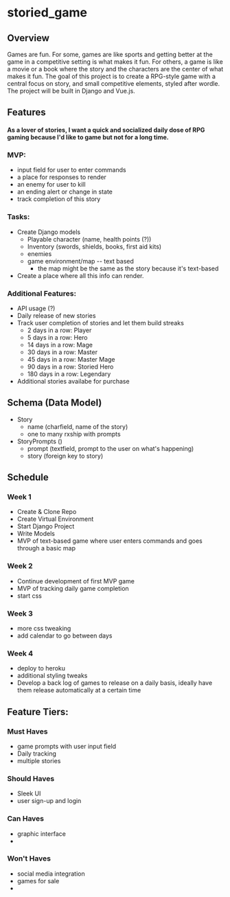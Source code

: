 # storied_game

## Overview
Games are fun. For some, games are like sports and getting better at the game in a competitive setting is what makes it fun. For others, a game is like a movie or a book where the story and the characters are the center of what makes it fun. The goal of this project is to create a RPG-style game with a central focus on story, and small competitive elements, styled after wordle.  The project will be built in Django and Vue.js.

## Features
#### As a **lover of stories**, I want a **quick and socialized daily dose of RPG gaming** because **I'd like to game but not for a long time**.

### MVP:
  * input field for user to enter commands
  * a place for responses to render
  * an enemy for user to kill
  * an ending alert or change in state
  * track completion of this story

### Tasks:

* Create Django models
  * Playable character (name, health points (?))
  * Inventory (swords, shields, books, first aid kits)
  * enemies
  * game environment/map -- text based
    * the map might be the same as the story because it's text-based
* Create a place where all this info can render.

### Additional Features:
* API usage (?)
* Daily release of new stories
* Track user completion of stories and let them build streaks
  * 2 days in a row: Player
  * 5 days in a row: Hero
  * 14 days in a row: Mage
  * 30 days in a row: Master
  * 45 days in a row: Master Mage
  * 90 days in a row: Storied Hero
  * 180 days in a row: Legendary
* Additional stories availabe for purchase

## Schema (Data Model)
* Story
  - name (charfield, name of the story)
  - one to many rxship with prompts
* StoryPrompts ()
  - prompt (textfield, prompt to the user on what's happening)
  - story (foreign key to story)

## Schedule
### Week 1
* Create & Clone Repo
* Create Virtual Environment
* Start Django Project
* Write Models
* MVP of text-based game where user enters commands and goes through a basic map
  
### Week 2
* Continue development of first MVP game
* MVP of tracking daily game completion
* start css

### Week 3
* more css tweaking
* add calendar to go between days
  
### Week 4
* deploy to heroku
* additional styling tweaks
* Develop a back log of games to release on a daily basis, ideally have them release automatically at a certain time


## Feature Tiers:
### Must Haves
* game prompts with user input field
* Daily tracking
* multiple stories
  
### Should Haves
* Sleek UI
* user sign-up and login

### Can Haves
* graphic interface
* 

### Won't Haves
* social media integration
* games for sale
* 
